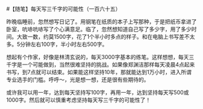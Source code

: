 #【随笔】每天写三千字的可能性（一百六十五）

昨晚临睡前，忽然想写日记了。用钢笔在纸质的本子上写那种，于是把纸币拿进了卧室，吭哧吭哧写了个心满意足。临了，忽然想知道自己写了多少字，用了多少时间。大致一数，约莫1500字，花了1个半小时多点的样子。和在电脑上书写差不太多。5分钟左右100字，半小时左右500字。

想起有个作家，好像是林清玄说的，每天3000字基本的练笔。这样想想，每天三千字是一个可能做到，当然很难坚持的挑战。如果像郑渊洁那样每天凌晨4点起来书写，到7点就可以结束。如果能这样坚持10年，那就能达到1万小时，进入所谓专业选手的门槛。呼呼～，光是想一想，还是很有些期待的。

或许我可以用一年，达到每天坚持写100字，再用一年，达到坚持每天写500或1000字。然后就可以慎重考虑坚持每天写三千字的可能性了！